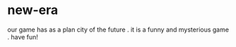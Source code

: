 # new-era
our game has as a plan city of the future . it is a funny and mysterious game . have fun!
